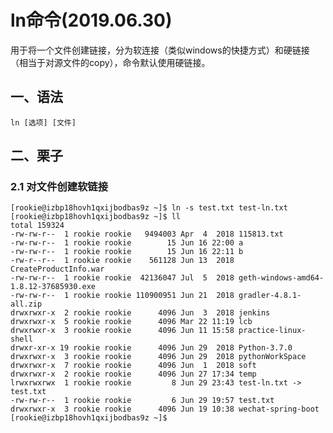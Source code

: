 # ln命令(2019.06.30)

用于将一个文件创建链接，分为软连接（类似windows的快捷方式）和硬链接（相当于对源文件的copy），命令默认使用硬链接。

## 一、语法

`ln [选项] [文件]`

## 二、栗子

### 2.1 对文件创建软链接

    [rookie@izbp18hovh1qxijbodbas9z ~]$ ln -s test.txt test-ln.txt 
    [rookie@izbp18hovh1qxijbodbas9z ~]$ ll
    total 159324
    -rw-rw-r--  1 rookie rookie   9494003 Apr  4  2018 115813.txt
    -rw-rw-r--  1 rookie rookie        15 Jun 16 22:00 a
    -rw-rw-r--  1 rookie rookie        15 Jun 16 22:11 b
    -rw-r--r--  1 rookie rookie    561128 Jun 13  2018 CreateProductInfo.war
    -rw-rw-r--  1 rookie rookie  42136047 Jul  5  2018 geth-windows-amd64-1.8.12-37685930.exe
    -rw-rw-r--  1 rookie rookie 110900951 Jun 21  2018 gradler-4.8.1-all.zip
    drwxrwxr-x  2 rookie rookie      4096 Jun  3  2018 jenkins
    drwxrwxr-x  5 rookie rookie      4096 Mar 22 11:19 lcb
    drwxrwxr-x  3 rookie rookie      4096 Jun 11 15:58 practice-linux-shell
    drwxr-xr-x 19 rookie rookie      4096 Jun 29  2018 Python-3.7.0
    drwxrwxr-x  3 rookie rookie      4096 Jun 29  2018 pythonWorkSpace
    drwxrwxr-x  7 rookie rookie      4096 Jun  1  2018 soft
    drwxrwxr-x  2 rookie rookie      4096 Jun 27 17:34 temp
    lrwxrwxrwx  1 rookie rookie         8 Jun 29 23:43 test-ln.txt -> test.txt
    -rw-rw-r--  1 rookie rookie         6 Jun 29 19:57 test.txt
    drwxrwxr-x  3 rookie rookie      4096 Jun 19 10:38 wechat-spring-boot
    [rookie@izbp18hovh1qxijbodbas9z ~]$ 



